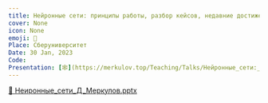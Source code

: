 ```yaml
---
title: Нейронные сети: принципы работы, разбор кейсов, недавние достижения.
cover: None
icon: None
emoji: 🧠
Place: Сберуниверситет
Date: 30 Jan, 2023
Code: 
Presentation: [🕸](https://merkulov.top/Teaching/Talks/Нейронные_сети:_принципы_работы,_разбор_кейсов,_недавние_достижения./Неиронные_сети_Д_Меркулов.pptx)
---
```


[📎 Неиронные_сети_Д_Меркулов.pptx](https://merkulov.top/Teaching/Talks/Нейронные_сети__принципы_работы,_разбор_кейсов,_недавние_достижения./Неиронные_сети_Д_Меркулов.pptx)

